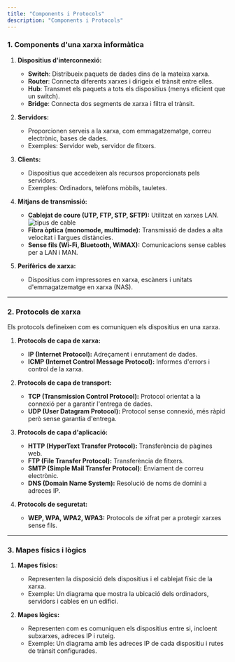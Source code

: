 ```yaml
---
title: "Components i Protocols"
description: "Components i Protocols"
---
```


### **1. Components d'una xarxa informàtica**

1. **Dispositius d'interconnexió:**
   - **Switch**: Distribueix paquets de dades dins de la mateixa xarxa.
   - **Router**: Connecta diferents xarxes i dirigeix el trànsit entre elles.
   - **Hub**: Transmet els paquets a tots els dispositius (menys eficient que un switch).
   - **Bridge**: Connecta dos segments de xarxa i filtra el trànsit.

2. **Servidors:**
   - Proporcionen serveis a la xarxa, com emmagatzematge, correu electrònic, bases de dades.
   - Exemples: Servidor web, servidor de fitxers.

3. **Clients:**
   - Dispositius que accedeixen als recursos proporcionats pels servidors.
   - Exemples: Ordinadors, telèfons mòbils, tauletes.

4. **Mitjans de transmissió:**
   - **Cablejat de coure (UTP, FTP, STP, SFTP):** Utilitzat en xarxes LAN.
![tipus de cable](https://www.vhngroup.com/wp-content/uploads/2017/09/Tipos-De-Cables.jpg)
   - **Fibra òptica (monomode, multimode):** Transmissió de dades a alta velocitat i llargues distàncies.
   - **Sense fils (Wi-Fi, Bluetooth, WiMAX):** Comunicacions sense cables per a LAN i MAN.

5. **Perifèrics de xarxa:**
   - Dispositius com impressores en xarxa, escàners i unitats d'emmagatzematge en xarxa (NAS).

---

### **2. Protocols de xarxa**

Els protocols defineixen com es comuniquen els dispositius en una xarxa.

1. **Protocols de capa de xarxa:**
   - **IP (Internet Protocol):** Adreçament i enrutament de dades.
   - **ICMP (Internet Control Message Protocol):** Informes d'errors i control de la xarxa.

2. **Protocols de capa de transport:**
   - **TCP (Transmission Control Protocol):** Protocol orientat a la connexió per a garantir l'entrega de dades.
   - **UDP (User Datagram Protocol):** Protocol sense connexió, més ràpid però sense garantia d'entrega.

3. **Protocols de capa d'aplicació:**
   - **HTTP (HyperText Transfer Protocol):** Transferència de pàgines web.
   - **FTP (File Transfer Protocol):** Transferència de fitxers.
   - **SMTP (Simple Mail Transfer Protocol):** Enviament de correu electrònic.
   - **DNS (Domain Name System):** Resolució de noms de domini a adreces IP.

4. **Protocols de seguretat:**
   - **WEP, WPA, WPA2, WPA3:** Protocols de xifrat per a protegir xarxes sense fils.

---

### **3. Mapes físics i lògics**

1. **Mapes físics:**
   - Representen la disposició dels dispositius i el cablejat físic de la xarxa.
   - Exemple: Un diagrama que mostra la ubicació dels ordinadors, servidors i cables en un edifici.

2. **Mapes lògics:**
   - Representen com es comuniquen els dispositius entre si, incloent subxarxes, adreces IP i ruteig.
   - Exemple: Un diagrama amb les adreces IP de cada dispositiu i rutes de trànsit configurades.
